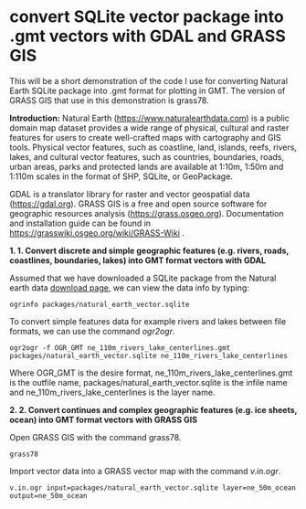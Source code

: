 # convert SQLite vector package into .gmt vectors with GDAL and GRASS GIS

This will be a short demonstration of the code I use for converting Natural Earth SQLite package into .gmt format for plotting in GMT. The version of GRASS GIS that use in this demonstration is grass78. 

**Introduction:** 
Natural Earth (https://www.naturalearthdata.com) is a public domain map dataset provides a wide range of physical, cultural and raster features for users to create well-crafted maps with cartography and GIS tools. Physical vector features, such as coastline, land, islands, reefs, rivers, lakes, and cultural vector features, such as countries, boundaries, roads, urban areas, parks and protected lands are available at 1:10m, 1:50m and 1:110m scales in the format of SHP, SQLite, or GeoPackage. 

GDAL is a translator library for raster and vector geospatial data (https://gdal.org). GRASS GIS is a free and open source software for geographic resources analysis (https://grass.osgeo.org). Documentation and installation guide can be found in https://grasswiki.osgeo.org/wiki/GRASS-Wiki . 

**1. 1.	Convert discrete and simple geographic features (e.g. rivers, roads, coastlines, boundaries, lakes) into GMT format vectors with GDAL**

Assumed that we have downloaded a SQLite package from the Natural earth data [download page](https://www.naturalearthdata.com/downloads/ ), we can view the data info by typing: 
```
ogrinfo packages/natural_earth_vector.sqlite 
```
To convert simple features data for example rivers and lakes between file formats, we can use the command *ogr2ogr*. 
```
ogr2ogr -f OGR_GMT ne_110m_rivers_lake_centerlines.gmt packages/natural_earth_vector.sqlite ne_110m_rivers_lake_centerlines
```
Where OGR_GMT is the desire format, ne_110m_rivers_lake_centerlines.gmt is the outfile name, packages/natural_earth_vector.sqlite is the infile name and ne_110m_rivers_lake_centerlines is the  layer name. 

**2. 2.	Convert continues and complex geographic features (e.g. ice sheets, ocean) into GMT format vectors with GRASS GIS**

Open GRASS GIS with the command grass78. 
```
grass78
```
Import vector data into a GRASS vector map with the command *v.in.ogr*. 
```
v.in.ogr input=packages/natural_earth_vector.sqlite layer=ne_50m_ocean output=ne_50m_ocean
```


